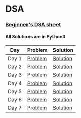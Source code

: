 # DSA

### [Beginner's DSA sheet](https://www.geeksforgeeks.org/explore?page=1&sprint=ca8ae412173dbd8346c26a0295d098fd&sortBy=submissions&sprint_name=Beginner%27s%20DSA%20Sheet)
#### All Solutions are in Python3

| Day      | Problem |  Solution                                    |
| -------- | ------- | ------------------------------------------- |
| Day 1    | [Problem](https://www.geeksforgeeks.org/problems/search-an-element-in-an-array-1587115621/1?page=1&sprint=ca8ae412173dbd8346c26a0295d098fd&sortBy=difficulty) | [Solution](https://github.com/Namitha-S-11465/DSA/blob/main/Search%20an%20Element%20in%20an%20array) |
| Day 2    | [Problem](https://www.geeksforgeeks.org/problems/find-minimum-and-maximum-element-in-an-array4428/1?page=1&sortBy=submissions) | [Solution](https://github.com/Namitha-S-11465/DSA/blob/main/Find%20minimum%20and%20maximum%20element%20in%20an%20array) |
| Day 3    | [Problem](https://www.geeksforgeeks.org/problems/wave-array-1587115621/1?page=1&sortBy=submissions) | [Solution](https://github.com/Namitha-S-11465/DSA/blob/main/Wave%20Array) |
| Day 4    | [Problem](https://www.geeksforgeeks.org/problems/missing-number-in-array1416/1?page=1&sprint=ca8ae412173dbd8346c26a0295d098fd&sortBy=submissions) | [Solution](https://github.com/Namitha-S-11465/DSA/blob/main/Find%20minimum%20and%20maximum%20element%20in%20an%20array) |
| Day 5    | [Problem](https://geeksforgeeks.org/problems/remove-k-digits/1) | [Solution](https://github.com/Namitha-S-11465/DSA/blob/main/Remove%20K%20Digits) |
| Day 6    | [Problem](https://www.geeksforgeeks.org/problems/reverse-first-k-elements-of-queue/1) | [Solution](https://github.com/Namitha-S-11465/DSA/blob/main/Reverse%20First%20K%20elements%20of%20Queue) |
| Day 7    | [Problem](https://www.geeksforgeeks.org/problems/find-duplicate-rows-in-a-binary-matrix/1) | [Solution](https://github.com/Namitha-S-11465/DSA/blob/main/Find%20duplicate%20rows%20in%20a%20binary%20matrix) |
